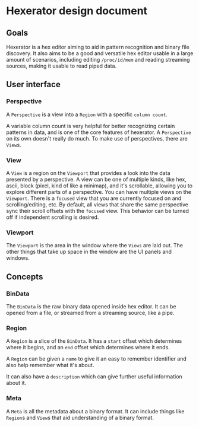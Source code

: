 # Hexerator design document

## Goals

Hexerator is a hex editor aiming to aid in pattern recognition and binary file discovery.
It also aims to be a good and versatile hex editor usable in a large amount of scenarios,
including editing `/proc/id/mem` and reading streaming sources, making it usable to read
piped data.

## User interface

### Perspective
A `Perspective` is a view into a `Region` with a specific `column count`.

A variable column count is very helpful for better recognizing certain patterns in data, and is one of the core features of hexerator. A `Perspective` on its own doesn't really do much. To make use of perspectives, there are `View`s.

### View

A `View` is a region on the `Viewport` that provides a look into the data presented by a perspective. A view can be one of multiple kinds, like hex, ascii, block (pixel, kind of like a minimap), and it's scrollable, allowing you to explore different parts of a perspective. You can have multiple views on the `Viewport`. There is a `focused` view that you are currently focused on and scrolling/editing, etc.
By default, all views that share the same perspective sync their scroll offsets with the `focused` view. This behavior can be turned off if independent scrolling is desired.

### Viewport

The `Viewport` is the area in the window where the `Views` are laid out.
The other things that take up space in the window are the UI panels and windows.

## Concepts

### BinData
The `BinData` is the raw binary data opened inside hex editor.
It can be opened from a file, or streamed from a streaming source, like a pipe.

### Region
A `Region` is a slice of the `BinData`.
It has a `start` offset which determines where it begins,
and an `end` offset which determines where it ends.

A `Region` can be given a `name` to give it an easy to remember
identifier and also help remember what it's about.

It can also have a `description` which can give further useful information about it.

### Meta
A `Meta` is all the metadata about a binary format. It can include things like `Region`s and `View`s that aid understanding
of a binary format.